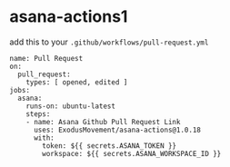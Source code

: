 # asana-actions1

add this to your `.github/workflows/pull-request.yml`

```
name: Pull Request
on:
  pull_request:
    types: [ opened, edited ]
jobs:
  asana:
    runs-on: ubuntu-latest
    steps:
    - name: Asana Github Pull Request Link
      uses: ExodusMovement/asana-actions@1.0.18
      with:
        token: ${{ secrets.ASANA_TOKEN }}
        workspace: ${{ secrets.ASANA_WORKSPACE_ID }}
```
